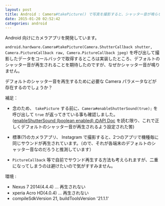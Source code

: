 ```yaml
---
layout: post
title: Android : Camera#takePicture() で写真を撮影すると、シャッター音が鳴らない
date: 2015-01-20 02:52:42
categories: android
---
```

<p>Android 向けにカメラアプリを開発しています。</p>

<p><code>android.hardware.Camera#takePicture(Camera.ShutterCallback shutter, Camera.PictureCallback raw, Camera.PictureCallback jpeg)</code> を呼び出して撮影したデータをコールバックで取得するところは実装したところ、デフォルトのシャッター音が再生されることを期待したのですが、なぜかシャッター音が鳴りません。</p>

<p>デフォルトのシャッター音を再生するために必要な Camera パラメータなどが存在するのでしょうか？</p>

<p>補足：</p>

<ul>
<li><p>念のため、 <code>takePicture</code> する前に、<code>Camera#enableShutterSound(true);</code> を呼び出して <code>true</code> が返ってきている事も確認しました。(<a href="http://developer.android.com/reference/android/hardware/Camera.html#enableShutterSound(boolean)" rel="nofollow">enableShutterSound (boolean enabled) のAPI Doc</a> を読む限り、これで正しくデフォルトのシャッター音が再生されるよう設定された筈)</p></li>
<li><p>標準(?)のカメラアプリ、 Instagram で撮影すると、2つのアプリで機種毎に同じサウンドが再生されています。（ので、それが各端末のデフォルトのシャッター音なのだろうと推測しています）</p></li>
<li><code>PictureCallback</code> 等で自前でサウンド再生する方法も考えられますが、二重になってしまうのは避けたいので気がすすみません。</li>
</ul>

<p>環境 :</p>

<ul>
<li>Nexus 7 2014(4.4.4) ... 再生されない</li>
<li>xperia Acro HD(4.0.4) ... 再生されない</li>
<li>compileSdkVersion 21, buildToolsVersion '21.1.1'</li>
</ul>
